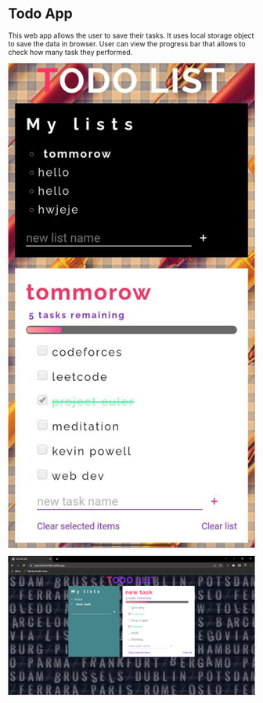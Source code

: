 # Todo App

This web app allows the user to save their tasks.
It uses local storage object to save the data in browser.
User can view the progress bar that allows to check how many task they performed.


![alt text](images/todo-mobile.jpg "This is the mobile view of the app")

![alt text](images/Todo-desktop.png "This is the mobile view of the app")


